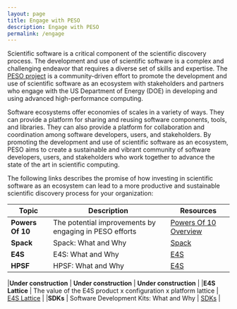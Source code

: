 ```yaml
---
layout: page
title: Engage with PESO
description: Engage with PESO
permalink: /engage
---
```


Scientific software is a critical component of the scientific discovery process. The development and use of scientific software is a complex and challenging endeavor that requires a diverse set of skills and expertise. The [PESO project](https://pesoproject.org) is a community-driven effort to promote the development and use of scientific software as an ecosystem with stakeholders and partners who engage with the US Department of Energy (DOE) in developing and using advanced high-performance computing.

Software ecosystems offer economies of scales in a variety of ways. They can provide a platform for sharing and reusing software components, tools, and libraries. They can also provide a platform for collaboration and coordination among software developers, users, and stakeholders. By promoting the development and use of scientific software as an ecosystem, PESO aims to create a sustainable and vibrant community of software developers, users, and stakeholders who work together to advance the state of the art in scientific computing.

The following links describes the promise of how investing in scientific software as an ecosystem can lead to a more productive and sustainable scientific discovery process for your organization:

|**Topic** | **Description** | **Resources** |
|-----------|----------------|--------------|
|**Powers Of 10** | The potential improvements by engaging in PESO efforts | [Powers Of 10 Overview](/engage/powersof10.html) |
|**Spack** | Spack: What and Why | [Spack](/engage/spack) |
|**E4S** | E4S: What and Why | [E4S](/engage/e4s) |
|**HPSF** | HPSF: What and Why | [E4S](/engage/hpsf) |

|**Under construction** | **Under construction** | **Under construction** |
|**E4S Lattice** | The value of the E4S product x configuration x platform lattice | [E4S Lattice](/engage/lattice) |
|**SDKs** | Software Development Kits: What and Why | [SDKs](/engage/community) |